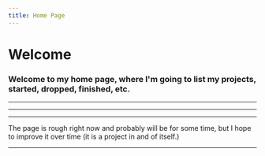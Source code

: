```yaml
---
title: Home Page
---
```

# Welcome
### Welcome to my home page, where I'm going to list my projects, started, dropped, finished, etc. 
 ---
 ---
 ---
The page is rough right now and probably will be for some time, but I hope to improve it over time (it is a project in and of itself.)

---

